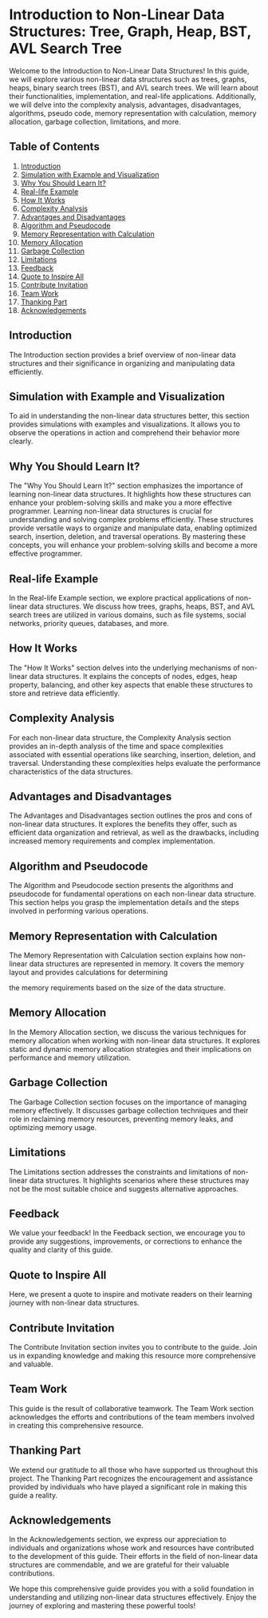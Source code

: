 # Introduction to Non-Linear Data Structures: Tree, Graph, Heap, BST, AVL Search Tree

Welcome to the Introduction to Non-Linear Data Structures! In this guide, we will explore various non-linear data structures such as trees, graphs, heaps, binary search trees (BST), and AVL search trees. We will learn about their functionalities, implementation, and real-life applications. Additionally, we will delve into the complexity analysis, advantages, disadvantages, algorithms, pseudo code, memory representation with calculation, memory allocation, garbage collection, limitations, and more.

## Table of Contents
1. [Introduction](#introduction)
2. [Simulation with Example and Visualization](#simulation-with-example-and-visualization)
3. [Why You Should Learn It?](#why-you-should-learn-it)
4. [Real-life Example](#real-life-example)
5. [How It Works](#how-it-works)
6. [Complexity Analysis](#complexity-analysis)
7. [Advantages and Disadvantages](#advantages-and-disadvantages)
8. [Algorithm and Pseudocode](#algorithm-and-pseudocode)
9. [Memory Representation with Calculation](#memory-representation-with-calculation)
10. [Memory Allocation](#memory-allocation)
11. [Garbage Collection](#garbage-collection)
12. [Limitations](#limitations)
13. [Feedback](#feedback)
14. [Quote to Inspire All](#quote-to-inspire-all)
15. [Contribute Invitation](#contribute-invitation)
16. [Team Work](#team-work)
17. [Thanking Part](#thanking-part)
18. [Acknowledgements](#acknowledgements)

## Introduction
The Introduction section provides a brief overview of non-linear data structures and their significance in organizing and manipulating data efficiently.

## Simulation with Example and Visualization
To aid in understanding the non-linear data structures better, this section provides simulations with examples and visualizations. It allows you to observe the operations in action and comprehend their behavior more clearly.

## Why You Should Learn It?
The "Why You Should Learn It?" section emphasizes the importance of learning non-linear data structures. It highlights how these structures can enhance your problem-solving skills and make you a more effective programmer. Learning non-linear data structures is crucial for understanding and solving complex problems efficiently. These structures provide versatile ways to organize and manipulate data, enabling optimized search, insertion, deletion, and traversal operations. By mastering these concepts, you will enhance your problem-solving skills and become a more effective programmer.

## Real-life Example
In the Real-life Example section, we explore practical applications of non-linear data structures. We discuss how trees, graphs, heaps, BST, and AVL search trees are utilized in various domains, such as file systems, social networks, priority queues, databases, and more.

## How It Works
The "How It Works" section delves into the underlying mechanisms of non-linear data structures. It explains the concepts of nodes, edges, heap property, balancing, and other key aspects that enable these structures to store and retrieve data efficiently.

## Complexity Analysis
For each non-linear data structure, the Complexity Analysis section provides an in-depth analysis of the time and space complexities associated with essential operations like searching, insertion, deletion, and traversal. Understanding these complexities helps evaluate the performance characteristics of the data structures.

## Advantages and Disadvantages
The Advantages and Disadvantages section outlines the pros and cons of non-linear data structures. It explores the benefits they offer, such as efficient data organization and retrieval, as well as the drawbacks, including increased memory requirements and complex implementation.

## Algorithm and Pseudocode
The Algorithm and Pseudocode section presents the algorithms and pseudocode for fundamental operations on each non-linear data structure. This section helps you grasp the implementation details and the steps involved in performing various operations.

## Memory Representation with Calculation
The Memory Representation with Calculation section explains how non-linear data structures are represented in memory. It covers the memory layout and provides calculations for determining

 the memory requirements based on the size of the data structure.

## Memory Allocation
In the Memory Allocation section, we discuss the various techniques for memory allocation when working with non-linear data structures. It explores static and dynamic memory allocation strategies and their implications on performance and memory utilization.

## Garbage Collection
The Garbage Collection section focuses on the importance of managing memory effectively. It discusses garbage collection techniques and their role in reclaiming memory resources, preventing memory leaks, and optimizing memory usage.

## Limitations
The Limitations section addresses the constraints and limitations of non-linear data structures. It highlights scenarios where these structures may not be the most suitable choice and suggests alternative approaches.

## Feedback
We value your feedback! In the Feedback section, we encourage you to provide any suggestions, improvements, or corrections to enhance the quality and clarity of this guide.

## Quote to Inspire All
Here, we present a quote to inspire and motivate readers on their learning journey with non-linear data structures.

## Contribute Invitation
The Contribute Invitation section invites you to contribute to the guide. Join us in expanding knowledge and making this resource more comprehensive and valuable.

## Team Work
This guide is the result of collaborative teamwork. The Team Work section acknowledges the efforts and contributions of the team members involved in creating this comprehensive resource.

## Thanking Part
We extend our gratitude to all those who have supported us throughout this project. The Thanking Part recognizes the encouragement and assistance provided by individuals who have played a significant role in making this guide a reality.

## Acknowledgements
In the Acknowledgements section, we express our appreciation to individuals and organizations whose work and resources have contributed to the development of this guide. Their efforts in the field of non-linear data structures are commendable, and we are grateful for their valuable contributions.

We hope this comprehensive guide provides you with a solid foundation in understanding and utilizing non-linear data structures effectively. Enjoy the journey of exploring and mastering these powerful tools!

